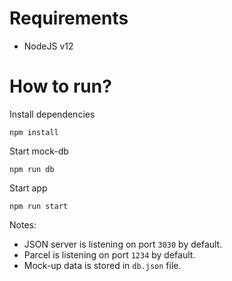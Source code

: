 # Requirements
- NodeJS v12

# How to run?

Install dependencies
```
npm install
```
Start mock-db
```
npm run db
```
Start app
```
npm run start
```

Notes:
- JSON server is listening on port `3030` by default.
- Parcel is listening on port `1234` by default.
- Mock-up data is stored in `db.json` file.